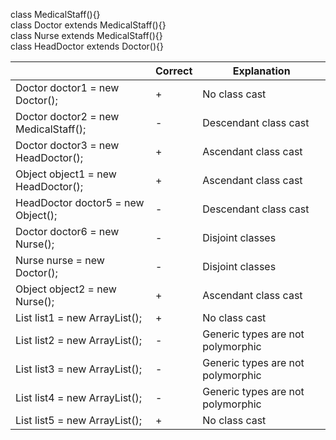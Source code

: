 class MedicalStaff(){}  
class Doctor extends MedicalStaff(){}  
class Nurse extends MedicalStaff(){}  
class HeadDoctor extends Doctor(){}  

|                                                     | Correct | Explanation                       |
|-----------------------------------------------------|---------|-----------------------------------|
| Doctor doctor1 = new Doctor();                      | +       | No class cast                     |
| Doctor doctor2 = new MedicalStaff();                | -       | Descendant class cast             |
| Doctor doctor3 = new HeadDoctor();                  | +       | Ascendant class cast              |
| Object object1 = new HeadDoctor();                  | +       | Ascendant class cast              |
| HeadDoctor doctor5 = new Object();                  | -       | Descendant class cast             |
| Doctor doctor6 = new Nurse();                       | -       | Disjoint classes                  |
| Nurse nurse = new Doctor();                         | -       | Disjoint classes                  |
| Object object2 = new Nurse();                       | +       | Ascendant class cast              |
| List<Doctor> list1 = new ArrayList<Doctor>();       | +       | No class cast                     |
| List<MedicalStaff> list2 = new ArrayList<Doctor>(); | -       | Generic types are not polymorphic |
| List<Doctor> list3 = new ArrayList<MedicalStaff>(); | -       | Generic types are not polymorphic |
| List<Object> list4 = new ArrayList<Doctor>();       | -       | Generic types are not polymorphic |
| List<Object> list5 = new ArrayList<Object>();       | +       | No class cast                     |